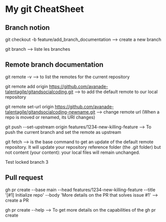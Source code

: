 # My git CheatSheet
## Branch notion

git checkout -b feature/add_branch_documentation --> create a new branch

git branch --> liste les branches

## Remote branch documentation
git remote -v --> to list the remotes for the current repository

git remote add origin https://github.com/avanade-talentagile/gitandsocialcoding.git --> to add the default remote to our local repository

git remote set-url origin https://github.com/avanade-talentagile/gitandsocialcoding-newname.git -->  change remote url (When a repo is moved or renamed, its URI changes)

git push --set-upstream origin features/1234-new-killing-feature --> To push the current branch and set the remote as upstream

git fetch --> is the base command to get an update of the default remote repository. It will update your repository reference folder (the .git folder) but not content (your content): your local files will remain unchanged.


Test locked branch 3

## Pull request
gh pr create --base main --head features/1234-new-killing-feature --title '[#1] Initialize repo' --body 'More details on the PR that solves issue #1' --> create a PR

gh pr create --help --> To get more details on the capabilities of the gh pr create
